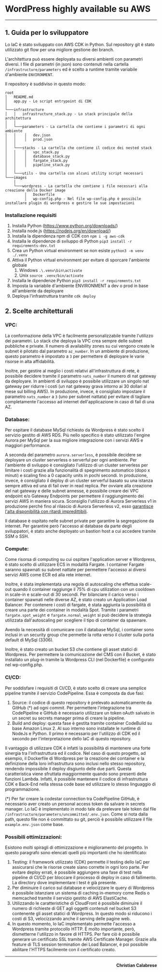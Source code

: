 # WordPress highly available su AWS
___
## 1. Guida per lo sviluppatore
Lo IaC è stato sviluppato con AWS CDK in Python.
Sul repository git è stato utilizzato git flow per una migliore gestione dei branch.

L'architettura può essere deployata su diversi ambienti con parametri diversi.
I file di parametri (in json) sono contenuti nella cartella `/infrastructure/parameters` ed è scelto a runtime tramite variabile d'ambiente `ENVIRONMENT`.

Il repository è suddiviso in questo modo:
```
root
│   README.md
│   app.py - Lo script entrypoint di CDK
│
└───infrastructure
│   │   infrastructure_stack.py - Lo stack principale della architettura
│   │
│   └───parameters - La cartella che contiene i parametri di ogni ambiente
│   │    │   dev.json
│   │    │   prod.json
│   │
│   └───stacks - La cartella che contiene il codice dei nested stack
│   │    │   vpc_stack.py
│   │    │   database_stack.py
│   │    │   fargate_stack.py
│   │    │   pipeline_stack.py
│   │
│   └───utils - Una cartella con alcuni utility script necessari
└───images
    │
    └───wordpress - La cartella che contiene i file necessari alla creazione della Docker image
         │   Dockerfile
         │   wp-config.php - Nel file wp-config.php è possibile installare plugin di wordpress e gestire le sue impostazioni
```

### Installazione requisiti
1. Installa Python (https://www.python.org/downloads/)
2. Installa node.js (https://nodejs.org/en/download/)
3. Installa la dipendenza npm di CDK con `npm i -g aws-cdk`
4. Installa le dipendenze di sviluppo di Python `pip3 install -r requirements-dev.txt`
5. Crea un Python virtual environment se non esiste `python3 -m venv ./.venv`
6. Attiva il Python virtual environment per evitare di sporcare l'ambiente globale
   1. Windows `.\.venv\bin\activate`
   2. Unix `source .venv/bin/activate`
7. Installa le dipendenze Python `pip3 install -r requirements.txt`
8. Imposta la variabile d'ambiente ENVIRONMENT a dev o prod in base all'ambiente da deployare
9. Deploya l'infrastruttura tramite `cdk deploy`

## 2. Scelte architetturali
### VPC:
La conformazione della VPC è facilmente personalizzabile tramite l'utilizzo dei parametri.
Lo stack che deploya la VPC crea sempre delle subnet pubbliche e private.
Il numero di availability zones su cui vengono create le subnet è pilotato dal parametro `az_number`.
In un ambiente di produzione, questo parametro è impostato a `3` per permettere di deployare le varie risorse in alta affidabilità.

Inoltre, per gestire al meglio i costi relativi all'infrastruttura di rete, è possibile decidere tramite il parametro `nats_number` il numero di nat gateway da deployare.
In ambienti di sviluppo è possibile utilizzare un singolo nat gateway per ridurre i costi (un nat gateway grava intorno ai 30 dollari al mese sul billing AWS).
In produzione, invece, è consigliato impostare il parametro `nats_number` a `3` (uno per subnet nattata) per evitare di tagliare completamente l'accesso ad internet dell'applicazione in caso di fail di una AZ.

### Database:
Per ospitare il database MySql richiesto da Wordpress è stato scelto il servizio gestito di AWS RDS. Più nello specifico è stato utilizzato l'engine Aurora per MySql per la sua migliore integrazione con i servizi AWS e maggiori performance.

A seconda del parametro `aurora.serverless`, è possibile decidere se deployare un cluster serverless o serverful per ogni ambiente.
Per l'ambiente di sviluppo è consigliato l'utilizzo di un cluster serverless per limitare i costi grazie alla funzionalità di spegnimento automatico (dopo x minuti) e scaling fino a 0 capacity units in pochi secondi.
In produzione, invece, è consigliato il deploy di un cluster serverful basato su una istanza sempre attiva ed una di fail over in read replica.
Per ovviare alla creazione del nat gateway e delle subnet annesse, è possibile creare dei VPC endpoint e/o Gateway Endpoints per permettere il raggiungimento dei servizi AWS in maniera sicura.
Sconsiglio l'utilizzo di Aurora Serverless v1 in produzione perché fino al rilascio di Aurora Serverless v2, esso [garantisce l'alta disponibilità con ritardi impredittibili](https://docs.aws.amazon.com/AmazonRDS/latest/AuroraUserGuide/aurora-serverless.how-it-works.html#aurora-serverless.failover).

Il database è ospitato nelle subnet private per garantire la segregazione da internet. Per garantire però l'accesso al database da parte degli sviluppatori, è stato anche deployato un bastion host a cui accedere tramite SSM o SSH.
### Compute:
Come risorsa di computing su cui ospitare l'application server e Wordpress, è stato scelto di utilizzare ECS in modalità Fargate.
I container Fargate saranno spawnati su subnet nattate per permettere l'accesso ai diversi servizi AWS come ECR ed alla rete internet.

Inoltre, è stata implementata una regola di autoscaling che effettua scale-out quando il container raggiunge il 75% di cpu utilization con un cooldown in scale-in e scale-out di 30 secondi.
Per bilanciare il carico verso i container spawnati nelle diverse AZ, è stato creato un Application Load Balancer.
Per contenere i costi di fargate, è stata aggiunta la possibilità di creare una parte dei container in modalità Spot. Tramite i parametri `fargate.spot_weight` e `fargate.normal_weight` si può decidere la strategia utilizzata dall'autoscaling per scegliere il tipo di container da spawnare.

Avendo la necessità di comunicare con il database MySql, i container sono inclusi in un security group che permette la rotta verso il cluster sulla porta default di MySql (3306).

Inoltre, è stato creato un bucket S3 che contiene gli asset statici di Wordpress. Per permettere la comunicazione del CMS con il Bucket, è stato installato un plug-in tramite la Wordpress CLI (nel Dockerfile) e configurato nel wp-config.php.

### CI/CD:
Per soddisfare i requisiti di CI/CD, è stato scelto di creare una semplice pipeline tramite il servizio CodePipeline.
Essa è composta da due fasi:
   1. Source: il codice di questo repository è prelevato automaticamente da GitHub (*) ad ogni commit. Per permettere l'integrazione tra CodePipeline e GitHub è necessario utilizzare un token oAuth salvato in un secret su secrets manager prima di creare la pipeline.
   2. Build and deploy: questa fase è gestita tramite container CodeBuild su base Amazon Linux 2. Al suo interno sono installate le runtime di NodeJs e Python. Il primo è necessario per l'utilizzo di CDK ed il secondo per l'interpretazione dello IaC di questo repository. 
   
Il vantaggio di utilizzare CDK è infatti la possibilità di mantenere una forte sinergia tra l'infrastruttura ed il codice.
Nel caso di questo progetto, ad esempio, il Dockerfile di Wordpress per la creazione dei container e la definizione della loro infrastruttura sono inclusi nello stesso repository,
rendendo impossibile il deploy disgiunto delle due parti.
Questa caratteristica viene sfruttata maggiormente quando sono presenti delle funzioni Lambda. Infatti, è possibile mantenere il codice di infrastruttura CDK e Back-End nella stessa code base ed utilizzare lo stesso linguaggio di programmazione.

(&ast;) Per far creare la codestar connection tra CodePipeline GitHub, è necessario aver creato un personal access token da salvare in secrets manager.
Lo IaC è implementato in modo tale da prelevare tale token dal file `/infrastructure/parameters/uncommitted/.env.json`. Come si nota dalla path, questo file non è committato su git, perciò è possibile utilizzare il file `example.env.json` come base.

### Possibili ottimizzazioni:
Esistono molti spiragli di ottimizzazione e miglioramento del progetto.
In questo paragrafo sono elencati quelli più importanti che ho identificato:
   1. Testing: il framework utilizzato (CDK) permette il testing dello IaC per assicurarsi che le risorse create siano corrette in ogni loro parte. Per evitare deploy errati, è possibile aggiungere una fase di test nella pipeline di CI/CD per bloccare il processo di deploy in caso di fallimento. La directory dove implementare i test è già presente.
   2. Per diminuire il carico sul database e velocizzare le query di Wordpress è possibile istanziare un sistema di caching in-memory come Redis o memcached tramite il servizio gestito di AWS ElastiCache.
   3. Utilizzando le caratteristiche di CloudFront è possibile diminuire il numero di richieste di GET agli oggetti contenuti nel bucket S3 contenente gli asset statici di Wordpress. In questo modo si riducono i costi di S3, velocizzando anche il serving delle pagine web.
   4. In questo momento, lo IaC implementato permette l'accesso a Wordpress tramite protocollo HTTP. È molto importante, però, dismetterne l'utilizzo in favore di HTTPS. Per fare ciò è possibile generare un certificato SSL tramite AWS Certificate Manager. Grazie alla feature di TLS session termination dei Load Balancer, è poi possibile abilitare l'HTTPS facilmente con il certificato creato.

___
<h4 style="text-align: right">Christian Calabrese</h4>
